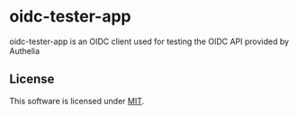 # oidc-tester-app

oidc-tester-app is an OIDC client used for testing the OIDC API provided by Authelia

## License

This software is licensed under [MIT](./LICENSE.md).
